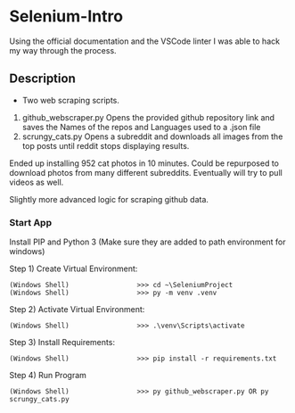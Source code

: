 # Selenium-Intro

Using the official documentation and the VSCode linter I was able to hack my way through the process.

## Description
- Two web scraping scripts.
 1. github_webscraper.py Opens the provided github repository link and saves the Names of the repos and Languages used to a .json file 
 2. scrungy_cats.py Opens a subreddit and downloads all images from the top posts until reddit stops displaying results.

Ended up installing 952 cat photos in 10 minutes. Could be repurposed to download photos from many different subreddits. Eventually will try to pull videos as well.

Slightly more advanced logic for scraping github data.

### Start App

Install PIP and Python 3
(Make sure they are added to path environment for windows)

Step 1) Create Virtual Environment:

    (Windows Shell)                 >>> cd ~\SeleniumProject
    (Windows Shell)                 >>> py -m venv .venv

Step 2) Activate Virtual Environment:

    (Windows Shell)                 >>> .\venv\Scripts\activate

Step 3) Install Requirements:

    (Windows Shell)                 >>> pip install -r requirements.txt

Step 4) Run Program

    (Windows Shell)                 >>> py github_webscraper.py OR py scrungy_cats.py
    
